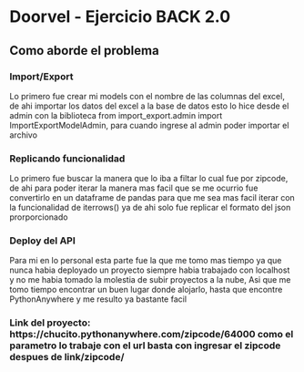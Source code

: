 <h1>Doorvel - Ejercicio BACK 2.0</h1>

<h2>Como aborde el problema</h2>
<h3>Import/Export</h3>
<p>Lo primero fue crear mi models con el nombre de las columnas del excel, de ahi importar los datos del excel a la base de datos esto lo hice desde el admin con la biblioteca from import_export.admin import ImportExportModelAdmin, para cuando ingrese al admin poder importar el archivo</p>


<h3>Replicando funcionalidad</h3>
<p>Lo primero fue buscar la manera que lo iba a filtar lo cual fue por zipcode, de ahi para poder iterar la manera mas facil que se me ocurrio fue convertirlo en un dataframe de pandas para que me sea mas facil iterar con la funcionalidad de iterrows() ya de ahi solo fue replicar el formato del json prorporcionado</p>



<h3>Deploy del API</h3>
<p>Para mi en lo personal esta parte fue la que me tomo mas tiempo ya que nunca habia deployado un proyecto siempre habia trabajado con localhost y no me habia tomado la molestia de subir proyectos a la nube, Asi que me tomo tiempo encontrar un buen lugar donde alojarlo, hasta que encontre PythonAnywhere y me resulto ya bastante facil
</p>

<h3>Link del proyecto: https://chucito.pythonanywhere.com/zipcode/64000 como el parametro lo trabaje con el url basta con ingresar el zipcode despues de  link/zipcode/<CodigoPostalAqui>
